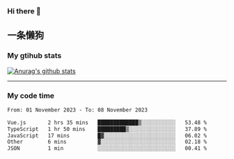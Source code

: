 ### Hi there 👋

## 一条懒狗
<!--
**kiss-me-quickly/kiss-me-quickly** is a ✨ _special_ ✨ repository because its `README.md` (this file) appears on your GitHub profile.

Here are some ideas to get you started:

- 🔭 I’m currently working on ...
- 🌱 I’m currently learning ...
- 👯 I’m looking to collaborate on ...
- 🤔 I’m looking for help with ...
- 💬 Ask me about ...
- 📫 How to reach me: ...
- 😄 Pronouns: ...
- ⚡ Fun fact: ...
-->


### My gtihub stats

[![Anurag's github stats](https://github-readme-stats.vercel.app/api?username=kiss-me-quickly)](https://github.com/anuraghazra/github-readme-stats)

***

### My code time

<!--START_SECTION:waka-->

```txt
From: 01 November 2023 - To: 08 November 2023

Vue.js       2 hrs 35 mins   █████████████▒░░░░░░░░░░░   53.48 %
TypeScript   1 hr 50 mins    █████████▒░░░░░░░░░░░░░░░   37.89 %
JavaScript   17 mins         █▓░░░░░░░░░░░░░░░░░░░░░░░   06.02 %
Other        6 mins          ▓░░░░░░░░░░░░░░░░░░░░░░░░   02.18 %
JSON         1 min           ░░░░░░░░░░░░░░░░░░░░░░░░░   00.41 %
```

<!--END_SECTION:waka-->

